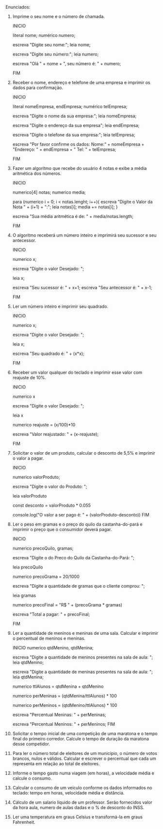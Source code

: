 Enunciados:

1) Imprime o seu nome e o número de chamada.

    INICIO
        
    literal nome; 
    numérico numero;

    escreva "Digite seu nome:";
    leia nome;

    escreva "Digite seu número:";
    leia numero;

    escreva "Olá " + nome + ", seu número é: " + numero;

    FIM

2) Receber o nome, endereço e telefone de uma empresa e imprimir os dados para confirmação.

    INICIO
        
    literal nomeEmpresa, endEmpresa; 
    numérico telEmpresa;

    escreva "Digite o nome da sua empresa:";
    leia nomeEmpresa;

    escreva "Digite o endereço da sua empresa";
    leia endEmpresa;

    escreva "Digite o telefone da sua empresa:";
    leia telEmpresa;


    escreva "Por favor confirme os dados: Nome:" + nomeEmpresa + "Endereço: " + endEmpresa + " Tel: " + telEmpresa;

    FIM

3) Fazer um algoritmo que recebe do usuário 4 notas e exibe a média aritmética dos números.

    INICIO
        
    numerico[4] notas;
    numerico media;

    para (numerico i = 0; i < notas.lenght; i++){
        escreva "Digite o Valor da Nota " + (i+1) + ":";
        leia notas[i];
        media += notas[i];
    }

    escreva "Sua média aritmética é de: " + media/notas.length;

    FIM

4) O algoritmo receberá um número inteiro e imprimirá seu sucessor e seu antecessor.

    INICIO

    numerico x;

    escreva "Digite o valor Desejado: ";

    leia x;
    
    escreva "Seu sucessor é: " + x+1;
    escreva "Seu antecessor é: " + x-1;

    FIM

5) Ler um número inteiro e imprimir seu quadrado.

    INICIO

    numerico x;

    escreva "Digite o valor Desejado: ";

    leia x;

    escreva "Seu quadrado é: " + (x*x);

    FIM

6) Receber um valor qualquer do teclado e imprimir esse valor com reajuste de 10%.

    INICIO

    numerico x

    escreva "Digite o valor Desejado: ";

    leia x

    numerico reajuste = (x/100)*10

    escreva "Valor reajustado: " + (x-reajuste);

    FIM

7) Solicitar o valor de um produto, calcular o desconto de 5,5% e imprimir o valor a pagar.

    INICIO
    
    numerico valorProduto;

    escreva "Digite o valor do Produto: ";

    leia valorProduto

    const desconto = valorProduto * 0.055

    console.log("O valor a ser pago é: " + (valorProduto-desconto))
    FIM

8) Ler o peso em gramas e o preço do quilo da castanha-do-pará e imprimir o preço que o consumidor deverá pagar.

    INICIO
    
    numerico precoQuilo, gramas;

    escreva "Digite o do Preco do Quilo da Castanha-do-Pará: ";

    leia precoQuilo

    numerico precoGrama = 20/1000
    
    escreva "Digite a quantidade de gramas que o cliente comprou: ";

    leia gramas

    numerico precoFinal = "R$ " + (precoGrama * gramas)  

    escreva "Total a pagar: " + precoFinal;

    FIM

9) Ler a quantidade de meninos e meninas de uma sala. Calcular e imprimir o percentual de meninos e meninas.

    INICIO
    numerico qtdMenino, qtdMenina;

    escreva "Digite a quantidade de meninos presentes na sala de aula: ";
    leia qtdMenino;

    escreva "Digite a quantidade de meninas presentes na sala de aula: ";
    leia qtdMenina;

    numerico ttlAlunos = qtdMenina + qtdMenino
    
    numerico perMeninas = (qtdMenina/ttlAlunos) * 100
    
    numerico perMeninos = (qtdMenino/ttlAlunos) * 100

    escreva "Percentual Meninas: " + perMeninas;

    escreva "Percentual Meninos: " + perMeninos;
    FIM

10) Solicitar o tempo inicial de uma competição de uma maratona e o tempo final do primeiro corredor. Calcule o tempo de duração da maratona desse competidor.
11) Para ler o número total de eleitores de um município, o número de votos brancos, nulos e válidos. Calcular e escrever o percentual que cada um representa em relação ao total de eleitores.
12) Informe o tempo gasto numa viagem (em horas), a velocidade média e calcule o consumo.
13) Calcular o consumo de um veículo conforme os dados informados no teclado: tempo em horas, velocidade média e distância. 
14) Cálculo de um salario líquido de um professor. Serão fornecidos valor da hora aula, numero de aulas dadas e o % de desconto do INSS.
15) Ler uma temperatura em graus Celsius e transformá-la em graus Fahrenheit.

